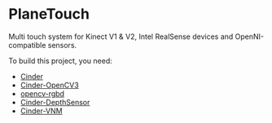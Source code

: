 PlaneTouch
=========

Multi touch system for Kinect V1 & V2, Intel RealSense devices and OpenNI-compatible sensors.

To build this project, you need:

* [Cinder](https://github.com/cinder/Cinder)
* [Cinder-OpenCV3](https://github.com/cinder/Cinder-OpenCV3)
* [opencv-rgbd](https://github.com/jing-vision/opencv-rgbd)
* [Cinder-DepthSensor](https://github.com/vnm-interactive/Cinder-DepthSensor)
* [Cinder-VNM](https://github.com/vnm-interactive/Cinder-VNM)  
